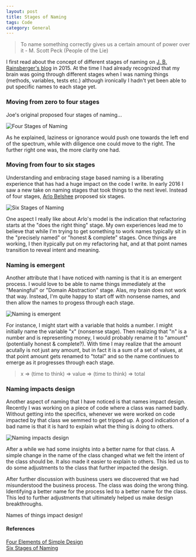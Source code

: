 ```yaml
---
layout: post
title: Stages of Naming
tags: Code
category: General
---
```


<blockquote>
To name something correctly gives us a certain amount of power over it - M. Scott Peck (People of the Lie) 
</blockquote>

I first read about the concept of different stages of naming on [J. B. Rainsberger's blog](http://www.jbrains.ca/permalink/the-four-elements-of-simple-design) in 2015. At the time I had already recognized that my brain was going through different stages when I was naming things (methods, variables, tests etc.) although ironically I hadn't yet been able to put specific names to each stage yet. 

### Moving from zero to four stages ###

Joe's original proposed four stages of naming...

<img class="img-responsive" alt="Four Stages of Naming" src="{{ site.url }}/assets/images/Naming-Four-Stages.png">

As he explained, laziness or ignorance would push one towards the left end of the spectrum, while with diligence one could move to the right. The further right one was, the more clarity one had.

### Moving from four to six stages ###

Understanding and embracing stage based naming is a liberating experience that has had a huge impact on the code I write. In early 2016 I saw a new take on naming stages that took things to the next level. Instead of four stages, [Arlo Belshee](https://twitter.com/arlobelshee) proposed six stages. 

<img class="img-responsive center-block" alt="Six Stages of Naming" src="{{ site.url }}/assets/images/Naming-Six-Stages.png">

One aspect I really like about Arlo's model is the indication that refactoring starts at the "does the right thing" stage. My own experiences lead me to believe that while I'm trying to get something to work names typically sit in the "precisely named" or "honest & complete" stages. Once things are working, I then itypically put on my refactoring hat, and at that point names transition to reveal intent and meaning.

### Naming is emergent

Another attribute that I have noticed with naming is that it is an emergent process. I would love to be able to name things immediately at the "Meaningful" or "Domain Abstraction" stage. Alas, my brain does not work that way. Instead, I'm quite happy to start off with nonsense names, and then allow the names to progess through each stage.

<img class="img-responsive" alt="Naming is emergent" src="{{ site.url }}/assets/images/Naming-Emergent.jpg">

For instance, I might start with a variable that holds a number. I might initially name the variable "x" (nonsense stage). Then realizing that "n" is a number and is representing money, I would probably rename it to "amount" (potentially honest & complete?). With time I may realize that the amount acutally is not just any amount, but in fact it is a sum of a set of values, at that point amount gets renamed to "total" and so the name continues to emerge as it progresses through each stage.

<blockquote>
x => (time to think) => value => (time to think) => total
</blockquote>

### Naming impacts design

Another aspect of naming that I have noticed is that names impact design. Recently I was working on a piece of code where a class was named badly. Without getting into the specifics, whenever we were worked on code impacted by that class we semmed to get tripped up. A good indication of a bad name is that it is hard to explain what the thing is doing to others.

<img class="img-responsive" alt="Naming impacts design" src="{{ site.url }}/assets/images/Naming-Design.jpg">

After a while we had some insights into a better name for that class. A simple change in the name of the class changed what we felt the intent of the class should be. It also made it easier to explain to others. This led us to do some adjustments to the class that further impacted the design.

After further discussion with business users we discovered that we had misunderstood the business process. The class was doing the wrong thing. Identifying a better name for the process led to a better name for the class. This led to further adjustments that ultimately helped us make design breakthroughs. 

Names of things impact design!

#### References ####

[Four Elements of Simple Design](http://www.jbrains.ca/permalink/the-four-elements-of-simple-design)  
[Six Stages of Naming](https://twitter.com/llewellynfalco/status/634014935706636288)  
